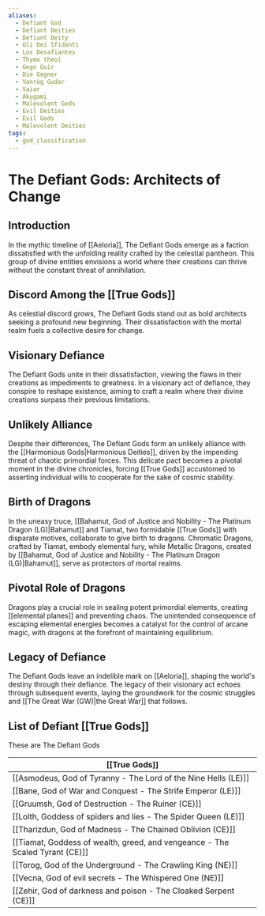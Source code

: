 ```yaml
---
aliases:
  - Defiant God
  - Defiant Deities
  - Defiant Deity
  - Gli Dei Sfidanti
  - Los Desafiantes
  - Thymo theoí
  - Gegn Guir
  - Die Gegner
  - Vanróg Gudar
  - Vaiar
  - Akugami
  - Malevolent Gods
  - Evil Deities
  - Evil Gods
  - Malevolent Deities
tags:
  - god_classification
---
```

# The Defiant Gods: Architects of Change

## Introduction
In the mythic timeline of [[Aeloria]], The Defiant Gods emerge as a faction dissatisfied with the unfolding reality crafted by the celestial pantheon. This group of divine entities envisions a world where their creations can thrive without the constant threat of annihilation.

## Discord Among the [[True Gods]]
As celestial discord grows, The Defiant Gods stand out as bold architects seeking a profound new beginning. Their dissatisfaction with the mortal realm fuels a collective desire for change.

## Visionary Defiance
The Defiant Gods unite in their dissatisfaction, viewing the flaws in their creations as impediments to greatness. In a visionary act of defiance, they conspire to reshape existence, aiming to craft a realm where their divine creations surpass their previous limitations.

## Unlikely Alliance
Despite their differences, The Defiant Gods form an unlikely alliance with the [[Harmonious Gods|Harmonious Deities]], driven by the impending threat of chaotic primordial forces. This delicate pact becomes a pivotal moment in the divine chronicles, forcing [[True Gods]] accustomed to asserting individual wills to cooperate for the sake of cosmic stability.

## Birth of Dragons
In the uneasy truce, [[Bahamut, God  of Justice and Nobility - The Platinum Dragon (LG)|Bahamut]] and Tiamat, two formidable [[True Gods]] with disparate motives, collaborate to give birth to dragons. Chromatic Dragons, crafted by Tiamat, embody elemental fury, while Metallic Dragons, created by [[Bahamut, God  of Justice and Nobility - The Platinum Dragon (LG)|Bahamut]], serve as protectors of mortal realms.

## Pivotal Role of Dragons
Dragons play a crucial role in sealing potent primordial elements, creating [[elemental planes]] and preventing chaos. The unintended consequence of escaping elemental energies becomes a catalyst for the control of arcane magic, with dragons at the forefront of maintaining equilibrium.

## Legacy of Defiance
The Defiant Gods leave an indelible mark on [[Aeloria]], shaping the world's destiny through their defiance. The legacy of their visionary act echoes through subsequent events, laying the groundwork for the cosmic struggles and [[The Great War (GW)|the Great War]] that follows.


## List of Defiant [[True Gods]]
These are The Defiant Gods

| [[True Gods]] |
| ---- |
|[[Asmodeus, God of Tyranny - The Lord of the Nine Hells (LE)]]|
|[[Bane, God of War and Conquest - The Strife Emperor (LE)]]|
|[[Gruumsh, God of Destruction - The Ruiner (CE)]]|
|[[Lolth, Goddess of spiders and lies - The Spider Queen (LE)]]|
|[[Tharizdun, God of Madness - The Chained Oblivion (CE)]]|
|[[Tiamat, Goddess of wealth, greed, and vengeance - The Scaled Tyrant (CE)]]|
|[[Torog, God of the Underground - The Crawling King (NE)]]|
|[[Vecna, God of evil secrets - The Whispered One (NE)]]|
|[[Zehir, God of darkness and poison - The Cloaked Serpent (CE)]]|


